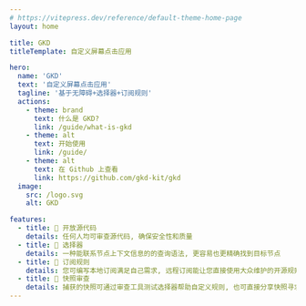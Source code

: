 ```yaml
---
# https://vitepress.dev/reference/default-theme-home-page
layout: home

title: GKD
titleTemplate: 自定义屏幕点击应用

hero:
  name: 'GKD'
  text: '自定义屏幕点击应用'
  tagline: '基于无障碍+选择器+订阅规则'
  actions:
    - theme: brand
      text: 什么是 GKD?
      link: /guide/what-is-gkd
    - theme: alt
      text: 开始使用
      link: /guide/
    - theme: alt
      text: 在 Github 上查看
      link: https://github.com/gkd-kit/gkd
  image:
    src: /logo.svg
    alt: GKD

features:
  - title: 🐔 开放源代码
    details: 任何人均可审查源代码, 确保安全性和质量
  - title: 🐋 选择器
    details: 一种能联系节点上下文信息的的查询语法, 更容易也更精确找到目标节点
  - title: 🎤 订阅规则
    details: 您可编写本地订阅满足自己需求, 远程订阅能让您直接使用大众维护的开源规则
  - title: 🏀 快照审查
    details: 捕获的快照可通过审查工具测试选择器帮助自定义规则, 也可直接分享快照寻求别人的帮助
---
```


